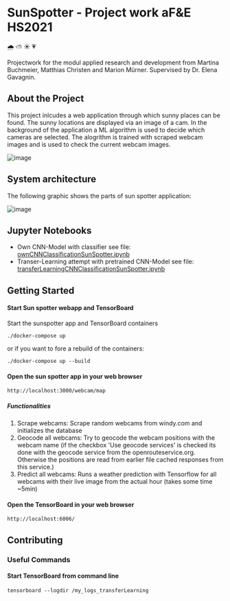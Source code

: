 # SunSpotter - Project work aF&E HS2021 
:cloud_with_rain: :partly_sunny: :sunny: :heartpulse:

Projectwork for the modul applied research and development from Martina Buchmeier, Matthias Christen and Marion Mürner.
Supervised by Dr. Elena Gavagnin.

## About the Project

This project inlcudes a web application through which sunny places can be found. The sunny locations are displayed via an image of a cam. In the background of the application a ML algorithm is used to decide which cameras are selected. The alogrithm is trained with scraped webcam images and is used to check the current webcam images. 

![image](https://github.com/ZHAW-WI-AFEII-Project-HS2021/afeII-hs2021-project-sunspotter/blob/main/drawings/mockup.JPG)

## System architecture

The following graphic shows the parts of sun spotter application:

![image](https://github.zhaw.ch/muon/ads-fs2021-project-sunspotter/blob/master/drawings/sunspotter-tech-integration.png)


## Jupyter Notebooks
* Own CNN-Model with classifier see file: [ownCNNClassificationSunSpotter.ipynb](https://github.zhaw.ch/muon/ads-fs2021-project-sunspotter/blob/master/code/jupyterNotebook/ownCNNClassificationSunSpotter.ipynb)
* Transer-Learning attempt with pretrained CNN-Model see file: [transferLearningCNNClassificationSunSpotter.ipynb](https://github.zhaw.ch/muon/ads-fs2021-project-sunspotter/blob/master/code/jupyterNotebook/transferLearningCNNClassificationSunSpotter.ipynb)

## Getting Started

#### Start Sun spotter webapp and TensorBoard

Start the sunspotter app and TensorBoard containers

```./docker-compose up```

or if you want to fore a rebuild of the containers:

```./docker-compose up --build```

#### Open the sun spotter app in your web browser

```http://localhost:3000/webcam/map```

##### Functionalities

1. Scrape webcams: Scrape random webcams from windy.com and initializes the database
2. Geocode all webcams: Try to geocode the webcam positions with the webcam name (if the checkbox 'Use geocode services' is checked its done with the geocode service from the openrouteservice.org. Otherwise the positions are read from earlier file cached responses from this service.)
3. Predict all webcams: Runs a weather prediction with Tensorflow for all webcams with their live image from the actual hour (takes some time ~5min)

#### Open the TensorBoard in your web browser

```http://localhost:6006/```

## Contributing
### Useful Commands
#### Start TensorBoard from command line

```tensorboard --logdir /my_logs_transferLearning```
